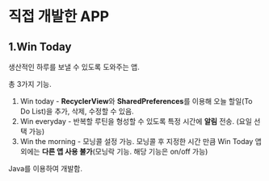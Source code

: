 # 직접 개발한 APP
## 1.Win Today
생산적인 하루를 보낼 수 있도록 도와주는 앱.

총 3가지 기능.
1. Win today -  **RecyclerView**와 **SharedPreferences**를  이용해 오늘 할일(To Do List)을 추가, 삭제, 수정할 수 있음.
2. Win everyday - 반복할 루틴을 형성할 수 있도록 특정 시간에 **알림** 전송. (요일 선택 가능)
3. Win the morning - 모닝콜 설정 가능. 모닝콜 후 지정한 시간 만큼 Win Today 앱 외에는 **다른 앱 사용 불가**(모닝락 기능. 해당 기능은 on/off 가능)

Java를 이용하여 개발함. 
